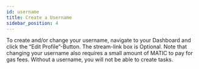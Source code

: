 ```yaml
---
id: username
title: Create a Username
sidebar_position: 4
---
```


To create and/or change your username, navigate to your Dashboard and click the “Edit Profile”-Button. The stream-link box is Optional. Note that changing your username also requires a small amount of MATIC to pay for gas fees. Without a username, you will not be able to create tasks.